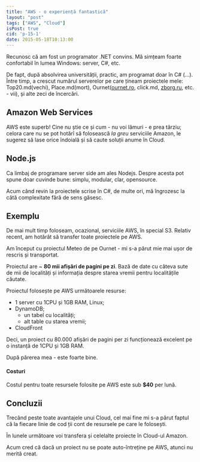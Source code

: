 ```yaml
---
title: "AWS - o experiență fantastică"
layout: "post"
tags: ["AWS", "Cloud"]
isPost: true
cid: 'p-15-1'
date: 2015-05-18T10:13:00
---
```


Recunosc că am fost un programator .NET convins. Mă simțeam foarte confortabil în lumea Windows: server, C#, etc.

De fapt, după absolvirea universității, practic, am programat doar în C# (...). Între timp, a crescut numărul serverelor pe care țineam proiectele mele: Top20.md(vechi), Place.md(mort), Ournet([ournet.ro](http://meteo.ournet.ro), click.md, [zborg.ru](http://pogoda.zborg.ru), etc. - vii), și alte zeci de încercări.

## Amazon Web Services

AWS este superb! Cine nu știe ce și cum - nu voi lămuri - e prea târziu; celora care nu se pot hotărî să folosească *la greu* serviciile Amazon, le sugerez să lase orice îndoială și să caute soluții anume în Cloud.

## Node.js

Ca limbaj de programare server side am ales Nodejs. Despre acesta pot spune doar cuvinde bune: simplu, modular, clar, opensource.

Acum când revin la proiectele scrise în C#, de multe ori, mă îngrozesc la câtă complexitate fără de sens găsesc.

## Exemplu

De mai mult timp foloseam, ocazional, serviciile AWS, în special S3. Relativ recent, am hotărât să transfer toate proiectele pe AWS.

Am început cu proiectul Meteo de pe Ournet - mi s-a părut mie mai ușor de rescris și transportat.

Proiectul are ~ **80 mii afișări de pagini pe zi**. Bază de date cu câteva sute de mii de localități și informația despre starea vremii pentru localitățile căutate.

Proiectul folosește pe AWS următoarele resurse:

- 1 server cu 1CPU și 1GB RAM, Linux;
- DynamoDB;
  + un tabel cu localități;
  + alt table cu starea vremii;
- CloudFront

Deci, un proiect cu 80.000 afișări de pagini per zi funcționează excelent pe o instanță de 1CPU și 1GB RAM.

După părerea mea - este foarte bine.

#### Costuri

Costul pentru toate resursele folosite pe AWS este sub **$40** per lună.

## Concluzii

Trecând peste toate avantajele unui Cloud, cel mai fine mi s-a părut faptul că la fiecare linie de cod ții cont de resursele pe care le folosești.

În lunele următoare voi transfera și celelalte proiecte în Cloud-ul Amazon.

Acum cred că dacă un proiect nu se poate auto-întreține pe AWS, atunci nu merită creat.
